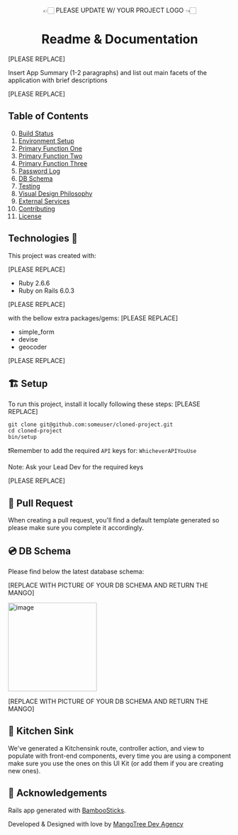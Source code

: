 <p align="center">
  👉🏻 PLEASE UPDATE W/ YOUR PROJECT LOGO 👈🏻
</p>

<h1 align="center">
  Readme & Documentation
</h1>

[PLEASE REPLACE]

Insert App Summary (1-2 paragraphs) and list out main facets of the application with brief descriptions

[PLEASE REPLACE]

## Table of Contents

0. [Build Status](#build-status)
1. [Environment Setup](#environment-setup)
2. [Primary Function One](#primary-function-one)
3. [Primary Function Two](#primary-function-two)
4. [Primary Function Three](#primary-function-three)
5. [Password Log](#password-log)
6. [DB Schema](#db-schema)
7. [Testing](#testing)
8. [Visual Design Philosophy](#visual-design-philosophy)
9. [External Services](#external-services)
10. [Contributing](#contributing)
11. [License](#license)

## Technologies 🧰 <a name="technologies"></a>

This project was created with:

[PLEASE REPLACE]

* Ruby 2.6.6
* Ruby on Rails 6.0.3

[PLEASE REPLACE]

with the bellow extra packages/gems:
[PLEASE REPLACE]

* simple_form
* devise
* geocoder

[PLEASE REPLACE]

## 🏗 Setup <a name="setup"></a>
To run this project, install it locally following these steps:
[PLEASE REPLACE]

```
git clone git@github.com:someuser/cloned-project.git
cd cloned-project
bin/setup
```
❗️Remember to add the required `API` keys for: `WhicheverAPIYouUse`

Note: Ask your Lead Dev for the required keys

[PLEASE REPLACE]

## 🧱 Pull Request <a name="pull-request"></a>
When creating a pull request, you'll find a default template generated so please make sure you complete it accordingly.

## 💿 DB Schema <a name="db-schema"></a>
Please find below the latest database schema:

[REPLACE WITH PICTURE OF YOUR DB SCHEMA AND RETURN THE MANGO]

<img width="200" alt="image" src="https://res.cloudinary.com/nico1711/image/upload/v1613325168/mango.jpg">

[REPLACE WITH PICTURE OF YOUR DB SCHEMA AND RETURN THE MANGO]

## 🚢 Kitchen Sink <a name="kitchen-sink"></a>
We've generated a Kitchensink route, controller action, and view to populate with front-end components, every time you are using a component make sure you use the ones on this UI Kit (or add them if you are creating new ones).

## 🎉 Acknowledgements <a name = "acknowledgement"></a>

Rails app generated with [BambooSticks](https://github.com/mangotreedev/bamboosticks).

Developed & Designed with love by [MangoTree Dev Agency](https://www.mangotree.dev/)
